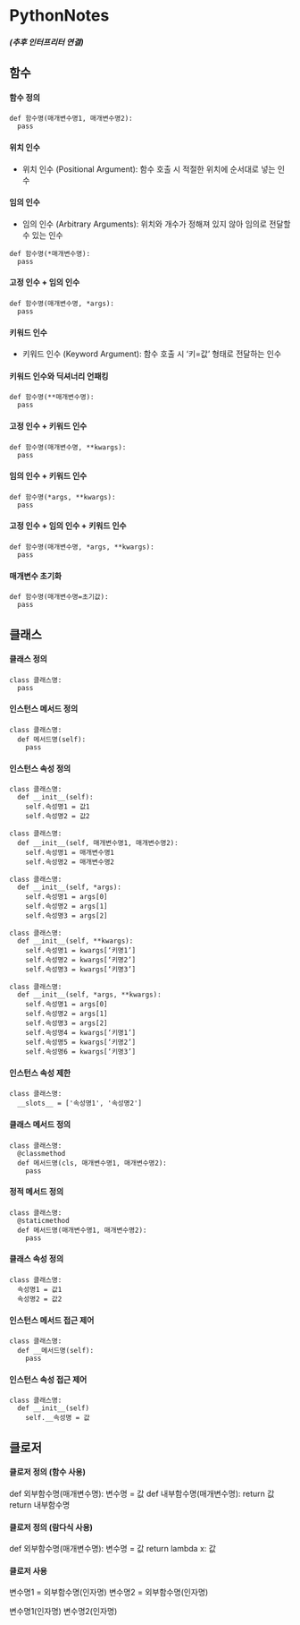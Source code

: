 # PythonNotes
##### (추후 인터프리터 연결)

## 함수
#### 함수 정의
```
def 함수명(매개변수명1, 매개변수명2):
  pass
```

#### 위치 인수
- 위치 인수 (Positional Argument): 함수 호출 시 적절한 위치에 순서대로 넣는 인수 

#### 임의 인수
- 임의 인수 (Arbitrary Arguments): 위치와 개수가 정해져 있지 않아 임의로 전달할 수 있는 인수
```
def 함수명(*매개변수명):
  pass
```

#### 고정 인수 + 임의 인수
```
def 함수명(매개변수명, *args):
  pass
```

#### 키워드 인수
- 키워드 인수 (Keyword Argument): 함수 호출 시 ‘키=값’ 형태로 전달하는 인수

#### 키워드 인수와 딕셔너리 언패킹
```
def 함수명(**매개변수명):
  pass
```

#### 고정 인수 + 키워드 인수
```
def 함수명(매개변수명, **kwargs):
  pass
```

#### 임의 인수 + 키워드 인수
```
def 함수명(*args, **kwargs):
  pass
```

#### 고정 인수 + 임의 인수 + 키워드 인수
```
def 함수명(매개변수명, *args, **kwargs):
  pass
```

#### 매개변수 초기화
```
def 함수명(매개변수명=초기값):
  pass
```

## 클래스
#### 클래스 정의
```
class 클래스명:
  pass
```

#### 인스턴스 메서드 정의
```
class 클래스명:
  def 메서드명(self):
    pass
```

#### 인스턴스 속성 정의
```
class 클래스명:
  def __init__(self):
    self.속성명1 = 값1
    self.속성명2 = 값2
```

```
class 클래스명:
  def __init__(self, 매개변수명1, 매개변수명2):
    self.속성명1 = 매개변수명1
    self.속성명2 = 매개변수명2
```

```
class 클래스명:
  def __init__(self, *args):
    self.속성명1 = args[0]
    self.속성명2 = args[1]
    self.속성명3 = args[2]
```

```
class 클래스명:
  def __init__(self, **kwargs):
    self.속성명1 = kwargs[‘키명1’]
    self.속성명2 = kwargs[‘키명2’]
    self.속성명3 = kwargs[‘키명3’]
```

```
class 클래스명:
  def __init__(self, *args, **kwargs):
    self.속성명1 = args[0]
    self.속성명2 = args[1]
    self.속성명3 = args[2]
    self.속성명4 = kwargs[‘키명1’]
    self.속성명5 = kwargs[‘키명2’]
    self.속성명6 = kwargs[‘키명3’]
```

#### 인스턴스 속성 제한
```
class 클래스명:
  __slots__ = ['속성명1', '속성명2']
```

#### 클래스 메서드 정의
```
class 클래스명:
  @classmethod
  def 메서드명(cls, 매개변수명1, 매개변수명2):
    pass
```

#### 정적 메서드 정의
```
class 클래스명:
  @staticmethod
  def 메서드명(매개변수명1, 매개변수명2):
    pass
```

#### 클래스 속성 정의
```
class 클래스명:
  속성명1 = 값1
  속성명2 = 값2
```

#### 인스턴스 메서드 접근 제어
```
class 클래스명:
  def __메서드명(self):
    pass
```

#### 인스턴스 속성 접근 제어
```
class 클래스명:
  def __init__(self)
    self.__속성명 = 값
```

## 클로저
#### 클로저 정의 (함수 사용)
def 외부함수명(매개변수명):
  변수명 = 값
  def 내부함수명(매개변수명):
    return 값
  return 내부함수명
  
#### 클로저 정의 (람다식 사용)
def 외부함수명(매개변수명):
  변수명 = 값
  return lambda x: 값
  
#### 클로저 사용
변수명1 = 외부함수명(인자명)
변수명2 = 외부함수명(인자명)

변수명1(인자명)
변수명2(인자명)
